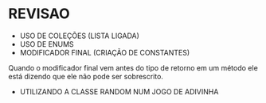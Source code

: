 # REVISAO

- USO DE COLEÇÕES (LISTA LIGADA)
- USO DE ENUMS
- MODIFICADOR FINAL (CRIAÇÃO DE CONSTANTES)

Quando o modificador final vem antes do tipo de retorno em um método ele está dizendo que ele não pode ser sobrescrito.

- UTILIZANDO A CLASSE RANDOM NUM JOGO DE ADIVINHA

